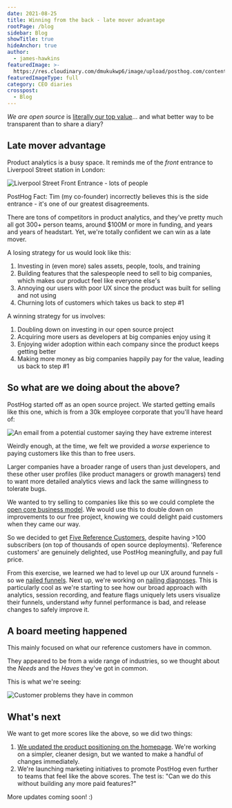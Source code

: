 ```yaml
---
date: 2021-08-25
title: Winning from the back - late mover advantage
rootPage: /blog
sidebar: Blog
showTitle: true
hideAnchor: true
author:
  - james-hawkins
featuredImage: >-
  https://res.cloudinary.com/dmukukwp6/image/upload/posthog.com/contents/images/blog/posthog-ceo-diary-blog.png
featuredImageType: full
category: CEO diaries
crosspost:
  - Blog
---
```


_We are open source_ is [literally our top value](../handbook/company/values)... and what better way to be transparent than to share a diary?

## Late mover advantage

Product analytics is a busy space. It reminds me of the _front_ entrance to Liverpool Street station in London:

![Liverpool Street Front Entrance - lots of people](https://res.cloudinary.com/dmukukwp6/image/upload/v1710055416/posthog.com/contents/images/blog/CEO-diary-1/liverpool-st-station.jpg)

PostHog Fact: Tim (my co-founder) incorrectly believes this is the side entrance - it's one of our greatest disagreements.

There are tons of competitors in product analytics, and they've pretty much all got 300+ person teams, around $100M or more in funding, and years and years of headstart. Yet, we're totally confident we can win as a late mover.

A losing strategy for us would look like this:

1. Investing in (even more) sales assets, people, tools, and training
2. Building features that the salespeople need to sell to big companies, which makes our product feel like everyone else's
3. Annoying our users with poor UX since the product was built for selling and not using
4. Churning lots of customers which takes us back to step #1

A winning strategy for us involves:

1. Doubling down on investing in our open source project
2. Acquiring more users as developers at big companies enjoy using it
3. Enjoying wider adoption within each company since the product keeps getting better
4. Making more money as big companies happily pay for the value, leading us back to step #1 

## So what are we doing about the above?

PostHog started off as an open source project. We started getting emails like this one, which is from a 30k employee corporate that you'll have heard of:

![An email from a potential customer saying they have extreme interest](https://res.cloudinary.com/dmukukwp6/image/upload/v1710055416/posthog.com/contents/images/blog/CEO-diary-1/extreme-interest.jpg)

Weirdly enough, at the time, we felt we provided a _worse_ experience to paying customers like this than to free users.

Larger companies have a broader range of users than just developers, and these other user profiles (like product managers or growth managers) tend to want more detailed analytics views and lack the same willingness to tolerate bugs.

We wanted to try selling to companies like this so we could complete the [open core business model](open-source-business-models). We would use this to double down on improvements to our free project, knowing we could delight paid customers when they came our way.

So we decided to get [Five Reference Customers](../handbook/strategy/overview), despite having >100 subscribers (on top of thousands of open source deployments). 'Reference customers' are genuinely delighted, use PostHog meaningfully, and pay full price.

From this exercise, we learned we had to level up our UX around funnels - so we [nailed funnels](new-vp-nailing-funnels). Next up, we're working on [nailing diagnoses](../handbook/strategy/roadmap). This is particularly cool as we're starting to see how our broad approach with analytics, session recording, and feature flags uniquely lets users visualize their funnels, understand _why_ funnel performance is bad, and release changes to safely improve it.

## A board meeting happened

This mainly focused on what our reference customers have in common.

They appeared to be from a wide range of industries, so we thought about the _Needs_ and the _Haves_ they've got in common. 

This is what we're seeing:

![Customer problems they have in common](https://res.cloudinary.com/dmukukwp6/image/upload/v1710055416/posthog.com/contents/images/blog/CEO-diary-1/customer-dna.jpg)

## What's next

We want to get more scores like the above, so we did two things:

1. [We updated the product positioning on the homepage](https://github.com/PostHog/posthog.com/pull/1810). We're working on a simpler, cleaner design, but we wanted to make a handful of changes immediately.
1. We're launching marketing initiatives to promote PostHog even further to teams that feel like the above scores. The test is: "Can we do this without building any more paid features?"

More updates coming soon! :)

<NewsletterForm />
